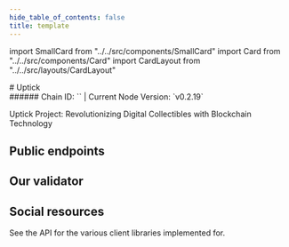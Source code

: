 ```yaml
---
hide_table_of_contents: false
title: template
---
```


import SmallCard from "../../src/components/SmallCard"
import Card from "../../src/components/Card"
import CardLayout from "../../src/layouts/CardLayout"

<div class="h1-with-icon icon-uptick">
# Uptick
</div>
###### Chain ID: `` | Current Node Version: `v0.2.19`

Uptick Project: Revolutionizing Digital Collectibles with Blockchain Technology

## Public endpoints 

<CardLayout autoFitEnabled={true}>
    
    
    
</CardLayout>

## Our validator

<CardLayout autoFitEnabled={true}>
    <Card
        to="#"
        header={{
            label: "[NODERS]TEAM",
            translateId: "development-setup",
        }}
        body={{
            label: "Trusted blockchain validator",
        }}
        iconPath="img/kotlin-icon-32.svg"
    />
</CardLayout>

## Social resources
See the API for the various client libraries implemented for.

<CardLayout autoFitEnabled={false}>
    <SmallCard to="https://www.uptickproject.com/" header={{label: "Website", translateId: "social-telegram"}} iconPath="img/website-icon.svg"/>
    <SmallCard to="https://github.com/UptickNetwork" header={{label: "GitHub", translateId: "social-telegram"}} iconPath="img/github-icon.svg"/>
    <SmallCard to="https://discord.com/invite/teqX78VZUV" header={{label: "Discord", translateId: "social-telegram"}} iconPath="img/discord-icon.svg"/>
    <SmallCard to="https://twitter.com/Uptickproject" header={{label: "X", translateId: "social-telegram"}} iconPath="img/x-icon.svg"/>
    <SmallCard to="https://t.me/uptickproject" header={{label: "Telegram", translateId: "social-telegram"}} iconPath="img/telegram-icon.svg"/>
</CardLayout>
